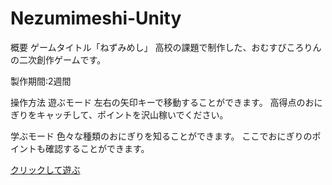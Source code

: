 # Nezumimeshi-Unity

概要
ゲームタイトル「ねずみめし」
高校の課題で制作した、おむすびころりんの二次創作ゲームです。

製作期間:2週間

操作方法
遊ぶモード
左右の矢印キーで移動することができます。 高得点のおにぎりをキャッチして、ポイントを沢山稼いでください。

学ぶモード
色々な種類のおにぎりを知ることができます。 ここでおにぎりのポイントも確認することができます。

[クリックして遊ぶ](https://harumarojp.github.io/Nezumimeshi/)
